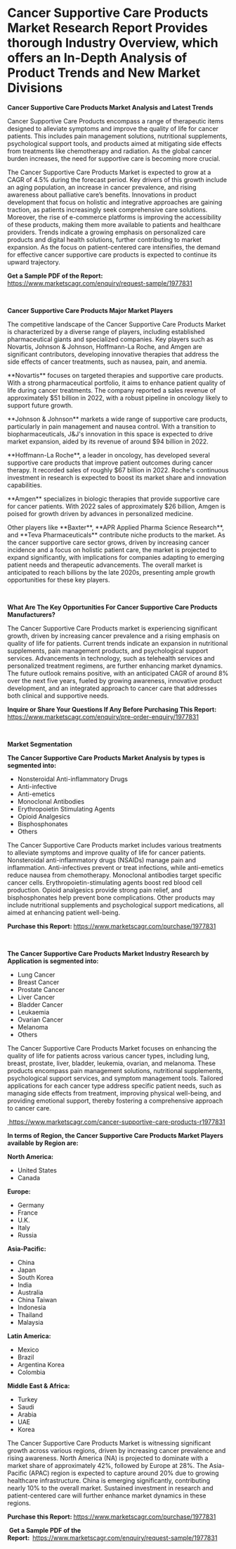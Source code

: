 <p><h1>Cancer Supportive Care Products Market Research Report Provides thorough Industry Overview, which offers an In-Depth Analysis of Product Trends and New Market Divisions</h1></p><p><strong>Cancer Supportive Care Products Market Analysis and Latest Trends</strong></p>
<p><p>Cancer Supportive Care Products encompass a range of therapeutic items designed to alleviate symptoms and improve the quality of life for cancer patients. This includes pain management solutions, nutritional supplements, psychological support tools, and products aimed at mitigating side effects from treatments like chemotherapy and radiation. As the global cancer burden increases, the need for supportive care is becoming more crucial.</p><p>The Cancer Supportive Care Products Market is expected to grow at a CAGR of 4.5% during the forecast period. Key drivers of this growth include an aging population, an increase in cancer prevalence, and rising awareness about palliative care’s benefits. Innovations in product development that focus on holistic and integrative approaches are gaining traction, as patients increasingly seek comprehensive care solutions. Moreover, the rise of e-commerce platforms is improving the accessibility of these products, making them more available to patients and healthcare providers. Trends indicate a growing emphasis on personalized care products and digital health solutions, further contributing to market expansion. As the focus on patient-centered care intensifies, the demand for effective cancer supportive care products is expected to continue its upward trajectory.</p></p>
<p><strong>Get a Sample PDF of the Report:&nbsp;</strong> <a href="https://www.marketscagr.com/enquiry/request-sample/1977831?utm_campaign=2991&utm_medium=2&utm_source=Github&utm_content=ia&utm_term=13042025&utm_id=cancer-supportive-care-products">https://www.marketscagr.com/enquiry/request-sample/1977831</a></p>
<p>&nbsp;</p>
<p><strong>Cancer Supportive Care Products Major Market Players</strong></p>
<p><p>The competitive landscape of the Cancer Supportive Care Products Market is characterized by a diverse range of players, including established pharmaceutical giants and specialized companies. Key players such as Novartis, Johnson & Johnson, Hoffmann-La Roche, and Amgen are significant contributors, developing innovative therapies that address the side effects of cancer treatments, such as nausea, pain, and anemia.</p><p>**Novartis** focuses on targeted therapies and supportive care products. With a strong pharmaceutical portfolio, it aims to enhance patient quality of life during cancer treatments. The company reported a sales revenue of approximately $51 billion in 2022, with a robust pipeline in oncology likely to support future growth.</p><p>**Johnson & Johnson** markets a wide range of supportive care products, particularly in pain management and nausea control. With a transition to biopharmaceuticals, J&J's innovation in this space is expected to drive market expansion, aided by its revenue of around $94 billion in 2022.</p><p>**Hoffmann-La Roche**, a leader in oncology, has developed several supportive care products that improve patient outcomes during cancer therapy. It recorded sales of roughly $67 billion in 2022. Roche's continuous investment in research is expected to boost its market share and innovation capabilities.</p><p>**Amgen** specializes in biologic therapies that provide supportive care for cancer patients. With 2022 sales of approximately $26 billion, Amgen is poised for growth driven by advances in personalized medicine.</p><p>Other players like **Baxter**, **APR Applied Pharma Science Research**, and **Teva Pharmaceuticals** contribute niche products to the market. As the cancer supportive care sector grows, driven by increasing cancer incidence and a focus on holistic patient care, the market is projected to expand significantly, with implications for companies adapting to emerging patient needs and therapeutic advancements. The overall market is anticipated to reach billions by the late 2020s, presenting ample growth opportunities for these key players.</p></p>
<p>&nbsp;</p>
<p><strong>What Are The Key Opportunities For Cancer Supportive Care Products Manufacturers?</strong></p>
<p><p>The Cancer Supportive Care Products market is experiencing significant growth, driven by increasing cancer prevalence and a rising emphasis on quality of life for patients. Current trends indicate an expansion in nutritional supplements, pain management products, and psychological support services. Advancements in technology, such as telehealth services and personalized treatment regimens, are further enhancing market dynamics. The future outlook remains positive, with an anticipated CAGR of around 8% over the next five years, fueled by growing awareness, innovative product development, and an integrated approach to cancer care that addresses both clinical and supportive needs.</p></p>
<p><strong>Inquire or Share Your Questions If Any Before Purchasing This Report:</strong> <a href="https://www.marketscagr.com/enquiry/pre-order-enquiry/1977831?utm_campaign=2991&utm_medium=2&utm_source=Github&utm_content=ia&utm_term=13042025&utm_id=cancer-supportive-care-products">https://www.marketscagr.com/enquiry/pre-order-enquiry/1977831</a></p>
<p>&nbsp;</p>
<p><strong>Market Segmentation</strong></p>
<p><strong>The Cancer Supportive Care Products Market Analysis by types is segmented into:</strong></p>
<p><ul><li>Nonsteroidal Anti-inflammatory Drugs</li><li>Anti-infective</li><li>Anti-emetics</li><li>Monoclonal Antibodies</li><li>Erythropoietin Stimulating Agents</li><li>Opioid Analgesics</li><li>Bisphosphonates</li><li>Others</li></ul></p>
<p><p>The Cancer Supportive Care Products market includes various treatments to alleviate symptoms and improve quality of life for cancer patients. Nonsteroidal anti-inflammatory drugs (NSAIDs) manage pain and inflammation. Anti-infectives prevent or treat infections, while anti-emetics reduce nausea from chemotherapy. Monoclonal antibodies target specific cancer cells. Erythropoietin-stimulating agents boost red blood cell production. Opioid analgesics provide strong pain relief, and bisphosphonates help prevent bone complications. Other products may include nutritional supplements and psychological support medications, all aimed at enhancing patient well-being.</p></p>
<p><strong>Purchase this Report:&nbsp;</strong><a href="https://www.marketscagr.com/purchase/1977831?utm_campaign=2991&utm_medium=2&utm_source=Github&utm_content=ia&utm_term=13042025&utm_id=cancer-supportive-care-products">https://www.marketscagr.com/purchase/1977831</a></p>
<p>&nbsp;</p>
<p><strong>The Cancer Supportive Care Products Market Industry Research by Application is segmented into:</strong></p>
<p><ul><li>Lung Cancer</li><li>Breast Cancer</li><li>Prostate Cancer</li><li>Liver Cancer</li><li>Bladder Cancer</li><li>Leukaemia</li><li>Ovarian Cancer</li><li>Melanoma</li><li>Others</li></ul></p>
<p><p>The Cancer Supportive Care Products Market focuses on enhancing the quality of life for patients across various cancer types, including lung, breast, prostate, liver, bladder, leukemia, ovarian, and melanoma. These products encompass pain management solutions, nutritional supplements, psychological support services, and symptom management tools. Tailored applications for each cancer type address specific patient needs, such as managing side effects from treatment, improving physical well-being, and providing emotional support, thereby fostering a comprehensive approach to cancer care.</p></p>
<p><a href="https://www.marketscagr.com/cancer-supportive-care-products-r1977831?utm_campaign=2991&utm_medium=2&utm_source=Github&utm_content=ia&utm_term=13042025&utm_id=cancer-supportive-care-products">&nbsp;https://www.marketscagr.com/cancer-supportive-care-products-r1977831</a></p>
<p><strong>In terms of Region, the Cancer Supportive Care Products Market Players available by Region are:</strong></p>
<p>
    <p> <strong> North America: </strong>
        <ul>
            <li>United States</li>
            <li>Canada</li>
        </ul>
        </p> 
    <p> <strong> Europe: </strong>
        <ul>
            <li>Germany</li>
            <li>France</li>
            <li>U.K.</li>
            <li>Italy</li>
            <li>Russia</li>
        </ul>
        </p> 
    <p> <strong> Asia-Pacific: </strong>
        <ul>
            <li>China</li>
            <li>Japan</li>
            <li>South Korea</li>
            <li>India</li>
            <li>Australia</li>
            <li>China Taiwan</li>
            <li>Indonesia</li>
            <li>Thailand</li>
            <li>Malaysia</li>
        </ul>
        </p> 
    <p> <strong> Latin America: </strong>
        <ul>
            <li>Mexico</li>
            <li>Brazil</li>
            <li>Argentina Korea</li>
            <li>Colombia</li>
        </ul>
        </p> 
    <p> <strong> Middle East & Africa: </strong>
        <ul>
            <li>Turkey</li>
            <li>Saudi</li>
            <li>Arabia</li>
            <li>UAE</li>
            <li>Korea</li>
        </ul>
    </p>
    </p>
<p><p>The Cancer Supportive Care Products Market is witnessing significant growth across various regions, driven by increasing cancer prevalence and rising awareness. North America (NA) is projected to dominate with a market share of approximately 42%, followed by Europe at 28%. The Asia-Pacific (APAC) region is expected to capture around 20% due to growing healthcare infrastructure. China is emerging significantly, contributing nearly 10% to the overall market. Sustained investment in research and patient-centered care will further enhance market dynamics in these regions.</p></p>
<p><strong>Purchase this Report: </strong><a href="https://www.marketscagr.com/purchase/1977831?utm_campaign=2991&utm_medium=2&utm_source=Github&utm_content=ia&utm_term=13042025&utm_id=cancer-supportive-care-products">https://www.marketscagr.com/purchase/1977831</a></p>
<p>&nbsp;<strong>Get a Sample PDF of the Report:&nbsp;&nbsp;</strong><a href="https://www.marketscagr.com/enquiry/request-sample/1977831?utm_campaign=2991&utm_medium=2&utm_source=Github&utm_content=ia&utm_term=13042025&utm_id=cancer-supportive-care-products">https://www.marketscagr.com/enquiry/request-sample/1977831</a></p>
<p><strong></strong></p>
<p><p></p><p></p><p></p></p>